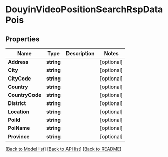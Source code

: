 # DouyinVideoPositionSearchRspDataPois

## Properties

Name | Type | Description | Notes
------------ | ------------- | ------------- | -------------
**Address** | **string** |  | [optional] 
**City** | **string** |  | [optional] 
**CityCode** | **string** |  | [optional] 
**Country** | **string** |  | [optional] 
**CountryCode** | **string** |  | [optional] 
**District** | **string** |  | [optional] 
**Location** | **string** |  | [optional] 
**PoiId** | **string** |  | [optional] 
**PoiName** | **string** |  | [optional] 
**Province** | **string** |  | [optional] 

[[Back to Model list]](../README.md#documentation-for-models) [[Back to API list]](../README.md#documentation-for-api-endpoints) [[Back to README]](../README.md)



